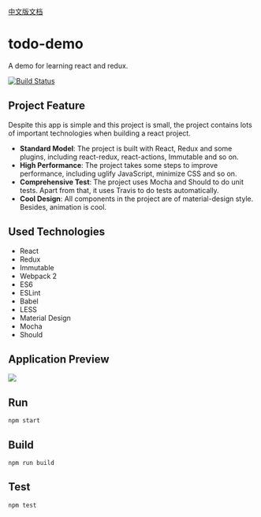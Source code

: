 [中文版文档](./README-zh-CN.md)

# todo-demo
A demo for learning react and redux.

[![Build Status](https://travis-ci.org/CompileYouth/todo-react.svg?branch=master)](https://travis-ci.org/CompileYouth/todo-react)

## Project Feature

Despite this app is simple and this project is small, the project contains lots of important technologies when building a react project.

- **Standard Model**: The project is built with React, Redux and some plugins, including react-redux, react-actions, Immutable and so on.
- **High Performance**: The project takes some steps to improve performance, including uglify JavaScript, minimize CSS and so on.
- **Comprehensive Test**: The project uses Mocha and Should to do unit tests. Apart from that, it uses Travis to do tests automatically.
- **Cool Design**: All components in the project are of material-design style. Besides, animation is cool.

## Used Technologies

- React
- Redux
- Immutable
- Webpack 2
- ES6
- ESLint
- Babel
- LESS
- Material Design
- Mocha
- Should


## Application Preview

![](http://i.giphy.com/26BGzZZdvcVRzKDBe.gif)

## Run

```
npm start
```

## Build

```
npm run build
```

## Test

```
npm test
```
